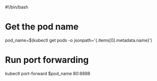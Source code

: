 #!/bin/bash

# Get the pod name
pod_name=$(kubectl get pods -o jsonpath='{.items[0].metadata.name}')

# Run port forwarding
kubectl port-forward $pod_name 80:8888
